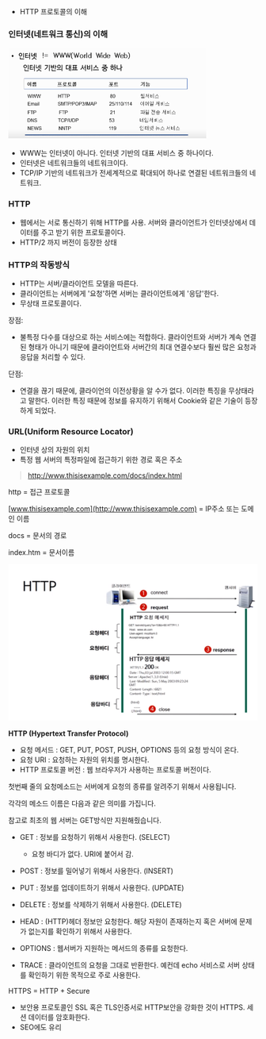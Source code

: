 - HTTP 프로토콜의 이해

### 인터넷(네트워크 통신)의 이해

![internet](./img/internet.png)

- WWW는 인터넷이 아니다. 인터넷 기반의 대표 서비스 중 하나이다.
- 인터넷은 네트워크들의 네트워크이다.
- TCP/IP 기반의 네트워크가 전세계적으로 확대되어 하나로 연결된 네트워크들의 네트워크.

### HTTP

- 웹에서는 서로 통신하기 위해 HTTP를 사용. 서버와 클라이언트가 인터넷상에서 데이터를 주고 받기 위한 프로토콜이다.
- HTTP/2 까지 버전이 등장한 상태

### HTTP의 작동방식

- HTTP는 서버/클라이언트 모델을 따른다.
- 클라이언트는 서버에게 '요청'하면 서버는 클라이언트에게 '응답'한다.
- 무상태 프로토콜이다.

장점:

- 불특정 다수를 대상으로 하는 서비스에는 적합하다. 클라이언트와 서버가 계속 연결된 형태가 아니기 때문에 클라이언트와 서버간의 최대 연결수보다 훨씬 많은 요청과 응답을 처리할 수 있다.

단점:

- 연결을 끊기 때문에, 클라이언의 이전상황을 알 수가 없다. 이러한 특징을 무상태라고 말한다. 이러한 특징 때문에 정보를 유지하기 위해서 Cookie와 같은 기술이 등장하게 되었다.

### URL(Uniform Resource Locator)

- 인터넷 상의 자원의 위치
- 특정 웹 서버의 특정파일에 접근하기 위한 경로 혹은 주소

> http://www.thisisexample.com/docs/index.html

http = 접근 프로토콜

[www.thisisexample.com](http://www.thisisexample.com) = IP주소 또는 도메인 이름

docs = 문서의 경로

index.htm = 문서이름

![http](./img/http.png)

**HTTP (Hypertext Transfer Protocol)**

- 요청 메서드 : GET, PUT, POST, PUSH, OPTIONS 등의 요청 방식이 온다.
- 요청 URI : 요청하는 자원의 위치를 명시한다.
- HTTP 프로토콜 버전 : 웹 브라우저가 사용하는 프로토콜 버전이다.

첫번째 줄의 요청메소드는 서버에게 요청의 종류를 알려주기 위해서 사용됩니다.

각각의 메소드 이름은 다음과 같은 의미를 가집니다.

참고로 최초의 웹 서버는 GET방식만 지원해줬습니다.

- GET : 정보를 요청하기 위해서 사용한다. (SELECT)

  - 요청 바디가 없다. URI에 붙어서 감.

- POST : 정보를 밀어넣기 위해서 사용한다. (INSERT)
- PUT : 정보를 업데이트하기 위해서 사용한다. (UPDATE)
- DELETE : 정보를 삭제하기 위해서 사용한다. (DELETE)
- HEAD : (HTTP)헤더 정보만 요청한다. 해당 자원이 존재하는지 혹은 서버에 문제가 없는지를 확인하기 위해서 사용한다.
- OPTIONS : 웹서버가 지원하는 메서드의 종류를 요청한다.
- TRACE : 클라이언트의 요청을 그대로 반환한다. 예컨데 echo 서비스로 서버 상태를 확인하기 위한 목적으로 주로 사용한다.

HTTPS = HTTP + Secure

- 보안용 프로토콜인 SSL 혹은 TLS인증서로 HTTP보안을 강화한 것이 HTTPS. 세션 데이터를 암호화한다.
- SEO에도 유리
